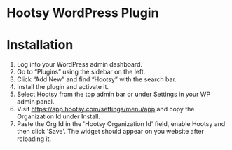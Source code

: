 # Hootsy WordPress Plugin

# Installation

1. Log into your WordPress admin dashboard.
2. Go to “Plugins” using the sidebar on the left.
3. Click “Add New” and find “Hootsy” with the search bar.
4. Install the plugin and activate it.
5. Select Hootsy from the top admin bar or under Settings in your WP admin panel.
6. Visit https://app.hootsy.com/settings/menu/app and copy the Organization Id under Install.
7. Paste the Org Id in the 'Hootsy Organization Id' field, enable Hootsy and then click 'Save'. The widget should appear on you website after reloading it.
